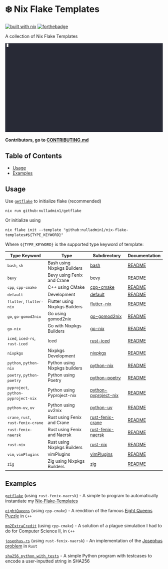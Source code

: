 # ❄️ Nix Flake Templates

[![built with nix](https://builtwithnix.org/badge.svg)](https://builtwithnix.org) [![forthebadge](https://forthebadge.com/images/badges/0-percent-optimized.svg)](https://forthebadge.com)

A collection of Nix Flake Templates

![demo](./demo.gif)

**Contributors, go to [CONTRIBUTING.md](./CONTRIBUTING.md)**

## Table of Contents

- [Usage](#usage)
- [Examples](#examples)

## Usage

Use [`getflake`](https://github.com/nulladmin1/getflake) to initialize flake (recommended)

```shell
nix run github:nulladmin1/getflake
```

Or initialize using

```shell
nix flake init --template "github:nulladmin1/nix-flake-templates#${TYPE_KEYWORD}"
```

Where `${TYPE_KEYWORD}` is the supported type keyword of template:

| Type Keyword                        | Type                           | Subdirectory                                 | Documentation                            |
| ----------------------------------- | ------------------------------ | -------------------------------------------- | ---------------------------------------- |
| `bash`, `sh`                        | Bash using Nixpkgs Builders    | [bash](bash)                                 | [README](bash/README.md)                 |
| `bevy`                              | Bevy using Fenix and Crane     | [bevy](bevy)                                 | [README](bevy/README.md)                 |
| `cpp`, `cpp-cmake`                  | C++ using CMake                | [cpp-cmake](cpp-cmake)                       | [README](cpp-cmake/README.md)            |
| `default`                           | Development                    | [default](default)                           | [README](default/README.md)              |
| `flutter`, `flutter-nix`            | Flutter using Nixpkgs Builders | [flutter-nix](flutter-nix)                   | [README](flutter-nix/README.md)          |
| `go`, `go-gomod2nix`                | Go using gomod2nix             | [go-gomod2nix](go-gomod2nix)                 | [README](go-gomod2nix/README.md)         |
| `go-nix`                            | Go with Nixpkgs Builders       | [go-nix](go-nix)                             | [README](go-nix/README.md)               |
| `iced`, `iced-rs`, `rust-iced`      | Iced                           | [rust-iced](rust-iced)                       | [README](rust-iced/README.md)            |
| `nixpkgs`                           | Nixpkgs Development            | [nixpkgs](nixpkgs)                           | [README](nixpkgs/README.md)              |
| `python`, `python-nix`              | Python using Nixpkgs builders  | [python-nix](python-nix)                     | [README](python-nix/README.md)           |
| `poetry`, `python-poetry`           | Python using Poetry            | [python-poetry](python-poetry)               | [README](python-poetry/README.md)        |
| `pyproject`, `python-pyproject-nix` | Python using Pyproject-nix     | [python-pyproject-nix](python-pyproject-nix) | [README](python-pyproject-nix/README.md) |
| `python-uv`, `uv`                   | Python using uv2nix            | [python-uv](python-uv)                       | [README](python-uv/README.md)            |
| `crane`, `rust`, `rust-fenix-crane` | Rust using Fenix and Crane     | [rust-fenix-crane](rust-fenix-crane)         | [README](rust-fenix-crane/README.md)     |
| `rust-fenix-naersk`                 | Rust using Fenix and Naersk    | [rust-fenix-naersk](rust-fenix-naersk)       | [README](rust-fenix-naersk/README.md)    |
| `rust-nix`                          | Rust using Nixpkgs Builders    | [rust-nix](rust-nix)                         | [README](rust-nix/README.md)             |
| `vim`, `vimPlugins`                 | vimPlugins                     | [vimPlugins](vimPlugins)                     | [README](vimPlugins/README.md)           |
| `zig`                               | Zig using Nixpkgs Builders     | [zig](zig)                                   | [README](zig/README.md)                  |

## Examples

[`getflake`](https://github.com/nulladmin1/getflake) (using `rust-fenix-naersk`) - A simple to program to automatically instantiate my [Nix-Flake-Templates](https://github.com/nulladmin1/nix-flake-templates)

[`eightQueens`](https://github.com/nulladmin1/eightQueens) (using `cpp-cmake`) - A rendition of the famous [Eight Queens Puzzle](https://en.wikipedia.org/wiki/Eight_queens_puzzle) in `C++`

[`mp2ExtraCredit`](https://github.com/nulladmin1/eightQueens) (using `cpp-cmake`) - A solution of a plague simulation I had to do for Computer Science II, in `C++`

[`josephus-rs`](https://github.com/nulladmin1/josephus-rs) (using `rust-fenix-naersk`) - An implementation of the [Josephus problem](https://en.wikipedia.org/wiki/Josephus_problem) in `Rust`

[`sha256_python_with_tests`](examples/sha256_python_with_tests) - A simple Python program with testcases to encode a user-inputted string in SHA256
